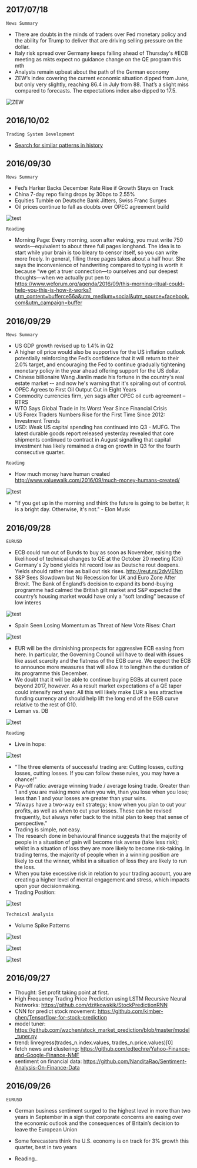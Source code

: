 ## 2017/07/18 ##
`News Summary`

* There are doubts in the minds of traders over Fed monetary policy and the ability for Trump to deliver that are driving selling pressure on the dollar.
* Italy risk spread over Germany keeps falling ahead of Thursday's #ECB meeting as mkts expect no guidance change on the QE program this mth
* Analysts remain upbeat about the path of the German economy
* ZEW’s index covering the current economic situation dipped from June, but only very slightly, reaching 86.4 in July from 88. That’s a slight miss compared to forecasts. The expectations index also dipped to 17.5.


![ZEW](./assets/index-7e5c0.png "")

## 2016/10/02 ##

`Trading System Development`

 * [Search for similar patterns in history](searchinhist.md)


## 2016/09/30 ##
`News Summary`
 * Fed’s Harker Backs December Rate Rise if Growth Stays on Track
 * China 7-day repo fixing drops by 30bps to 2.55%
 * Equities Tumble on Deutsche Bank Jitters, Swiss Franc Surges
 * Oil prices continue to fall as doubts over OPEC agreement build

 ![test](./imgs/20160930-1.jpg "")  


`Reading`  

 * Morning Page: Every morning, soon after waking, you must write 750 words—equivalent to about three full pages longhand. The idea is to start while your brain is too bleary to censor itself, so you can write more freely. In general, filling three pages takes about a half hour. She says the inconvenience of handwriting compared to typing is worth it because “we get a truer connection—to ourselves and our deepest thoughts—when we actually put pen to
https://www.weforum.org/agenda/2016/09/this-morning-ritual-could-help-you-this-is-how-it-works?utm_content=bufferce56a&utm_medium=social&utm_source=facebook.com&utm_campaign=buffer




## 2016/09/29 ##
`News Summary`

* US GDP growth revised up to 1.4% in Q2
* A higher oil price would also be supportive for the US inflation outlook potentially reinforcing the Fed’s confidence that it will return to their 2.0% target, and encouraging the Fed to continue gradually tightening monetary policy in the year ahead offering support for the US dollar.
* Chinese billionaire Wang Jianlin made his fortune in the country's real estate market -- and now he's warning that it's spiraling out of control.
* OPEC Agrees to First Oil Output Cut in Eight Years
* Commodity currencies firm, yen sags after OPEC oil curb agreement – RTRS
* WTO Says Global Trade in Its Worst Year Since Financial Crisis
* US Forex Traders Numbers Rise for the First Time Since 2012: Investment Trends
* USD: Weak US capital spending has continued into Q3 - MUFG. The latest durable goods report released yesterday revealed that core shipments continued to contract in August signalling that capital investment has likely remained a drag on growth in Q3 for the fourth consecutive quarter.

`Reading`  

* How much money have human created http://www.valuewalk.com/2016/09/much-money-humans-created/

![test](./imgs/20160929-2.jpg "")  

* "If you get up in the morning and think the future is going to be better, it is a bright day. Otherwise, it's not." - Elon Musk

## 2016/09/28 ##
`EURUSD`  

 * ECB could run out of Bunds to buy as soon as November, raising the likelihood of technical changes to QE at the October 20 meeting (Citi)
 * Germany's 2y bond yields hit record low as Deutsche rout deepens. Yields should rather rise as bail out risk rises. http://reut.rs/2dvVENm  
 * S&P Sees Slowdown but No Recession for UK and Euro Zone After Brexit. The Bank of England’s decision to expand its bond-buying programme had calmed the British gilt market and S&P expected the country’s housing market would have only a “soft landing” because of low interes

 ![test](./imgs/20160928-1.jpg "")  
 * Spain Seen Losing Momentum as Threat of New Vote Rises: Chart  

 ![test](./imgs/20160928-2.png "")   
 * EUR will be the diminishing prospects for aggressive ECB easing from here. In particular, the Governing Council will have to deal with issues like asset scarcity and the flatness of the EGB curve. We expect the ECB to announce more measures that will allow it to lengthen the duration of its programme this December.
 * We doubt that it will be able to continue buying EGBs at current pace beyond 2017, however. As a result market expectations of a QE taper could intensify next year. All this will likely make EUR a less attractive funding currency and should help lift the long end of the EGB curve relative to the rest of G10.
 * Leman vs. DB

 ![test](./imgs/20160928-4.jpg "")  


`Reading`

 * Live in hope:

 ![test](./imgs/20160928-5.png "")  

 * "The three elements of successful trading are: Cutting losses, cutting losses,
 cutting losses. If you can follow these rules, you may have a chance!"
 * Pay-off ratio: average winning trade / average losing trade. Greater than 1 and you are
making more when you win, than you lose when you lose; less than 1
and your losses are greater than your wins.
 * “Always have a two-way exit strategy; know when you plan to cut your
profits, as well as when to cut your losses. These can be revised frequently,
but always refer back to the initial plan to keep that sense of perspective.”
 * Trading is simple, not easy.
 * The research done in behavioural finance suggests that the majority of people
in a situation of gain will become risk averse (take less risk); whilst in a
situation of loss they are more likely to become risk-taking. In trading terms,
the majority of people when in a winning position are likely to cut the winner,
whilst in a situation of loss they are likely to run the loss.
 * When you take excessive risk in relation to your trading account, you are creating a higher level of mental engagement and stress, which impacts upon your decisionmaking.
 * Trading Position:

 ![test](./imgs/20160928-3.png "")  



 `Technical Analysis`  

 - Volume Spike Patterns

 ![test](./imgs/20160928-6.png "")  

 ![test](./imgs/20160928-7.png "")  

 ![test](./imgs/20160929-1.png "")  

## 2016/09/27 ##
* Thought: Set profit taking point at first.
* High Frequency Trading Price Prediction using LSTM Recursive Neural Networks: https://github.com/dzitkowskik/StockPredictionRNN
* CNN for predict stock movement: https://github.com/kimber-chen/Tensorflow-for-stock-prediction
* model tuner: https://github.com/wzchen/stock_market_prediction/blob/master/model_tuner.py
* trend: linregress(trades_n.index.values, trades_n.price.values)[0]
* fetch news and clustering: https://github.com/edtechre/Yahoo-Finance-and-Google-Finance-NMF
* sentiment on financial data: https://github.com/NanditaRao/Sentiment-Analysis-On-Finance-Data

## 2016/09/26 ##

`EURUSD`

* German business sentiment surged to the highest level in more than two years in September in a sign that corporate concerns are easing over the economic outlook and the consequences of Britain’s decision to leave the European Union

* Some forecasters think the U.S. economy is on track for 3% growth this quarter, best in two years

* Reading..

